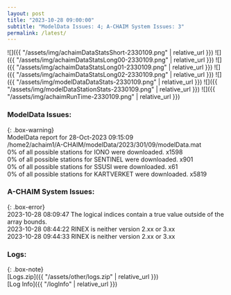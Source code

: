 ```yaml
---
layout: post
title: "2023-10-28 09:00:00"
subtitle: "ModelData Issues: 4; A-CHAIM System Issues: 3"
permalink: /latest/
---
```


![]({{ "/assets/img/achaimDataStatsShort-2330109.png" | relative_url }})
![]({{ "/assets/img/achaimDataStatsLong00-2330109.png" | relative_url }})
![]({{ "/assets/img/achaimDataStatsLong01-2330109.png" | relative_url }})
![]({{ "/assets/img/achaimDataStatsLong02-2330109.png" | relative_url }})
![]({{ "/assets/img/modelDataDataStats-2330109.png" | relative_url }})
![]({{ "/assets/img/modelDataStationStats-2330109.png" | relative_url }})
![]({{ "/assets/img/achaimRunTime-2330109.png" | relative_url }})


### ModelData Issues:  
  
{: .box-warning}  
 ModelData report for 28-Oct-2023 09:15:09   
 /home2/achaim1/A-CHAIM/modelData/2023/301/09/modelData.mat   
 0% of all possible stations for IONO were downloaded. x1598   
 0% of all possible stations for SENTINEL were downloaded. x901   
 0% of all possible stations for SSUSI were downloaded. x61   
 0% of all possible stations for KARTVERKET were downloaded. x5819   
  
### A-CHAIM System Issues:  
  
{: .box-error}  
2023-10-28 08:09:47 The logical indices contain a true value outside of the array bounds.  
2023-10-28 08:44:22 RINEX is neither version 2.xx or 3.xx  
2023-10-28 09:44:33 RINEX is neither version 2.xx or 3.xx  

### Logs:  
  
{: .box-note}  
[Logs.zip]({{ "/assets/other/logs.zip" | relative_url }})  
[Log Info]({{ "/logInfo" | relative_url }})  
